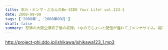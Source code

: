 ```yaml
---
title: 石川・ホンマ・ぶるんのBe-SIDE Your Life! vol.123-1
date: 2008-09-09
tags: ['2008年', '2008年09月']
draft: false
summary: 怒濤の大阪公演終了後の収録。↑なのでちょいと配信が遅れてゴメンナサイネ。場所は大阪・道頓堀すぐそばのとあるお店！！雰囲気はシーズンオフに野球選手の対談をお店で鍋つつきながらやってる…あの感じね！とはいってもちょっとうるさかったりするのでご勘弁を！NAMAE
---
```


http://project-phi.ddo.jp/ishikawa/ishikawa123_1.mp3
